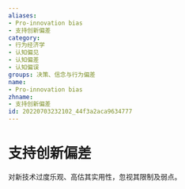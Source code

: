 ```yaml
---
aliases:
- Pro-innovation bias
- 支持创新偏差
category:
- 行为经济学
- 认知偏见
- 认知偏差
- 认知偏误
groups: 决策、信念与行为偏差
name:
- Pro-innovation bias
zhname:
- 支持创新偏差
id: 20220703232102_44f3a2aca9634777
---
```


# 支持创新偏差

对新技术过度乐观、高估其实用性，忽视其限制及弱点。
